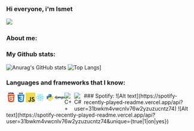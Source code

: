 ### Hi everyone, i'm Ismet

![](https://komarev.com/ghpvc/?username=HAWAINA)

### About me:
### My Github stats:
![Anurag's GitHub stats](https://github-readme-stats.vercel.app/api?username=HAWAINA&show_icons=true&theme=radical)
![Top Langs](https://github-readme-stats.vercel.app/api/top-langs/?username=HAWAINA&langs_count=8)]

### Languages and frameworks that I know:

<img align="left" alt="HTML5" width="26px" src="https://raw.githubusercontent.com/github/explore/80688e429a7d4ef2fca1e82350fe8e3517d3494d/topics/html/html.png" />
<img align="left" alt="CSS3" width="26px" src="https://raw.githubusercontent.com/github/explore/80688e429a7d4ef2fca1e82350fe8e3517d3494d/topics/css/css.png" />
<img align="left" alt="JavaScript" width="26px" src="https://raw.githubusercontent.com/github/explore/80688e429a7d4ef2fca1e82350fe8e3517d3494d/topics/javascript/javascript.png" />
<img align="left" alt="React" width="26px" src="https://raw.githubusercontent.com/github/explore/80688e429a7d4ef2fca1e82350fe8e3517d3494d/topics/react/react.png" />
<img align="left" alt="Python" width="26px" src="https://raw.githubusercontent.com/github/explore/80688e429a7d4ef2fca1e82350fe8e3517d3494d/topics/python/python.png" />
<img align="left" alt="Django" width="26px" src="https://raw.githubusercontent.com/github/explore/80688e429a7d4ef2fca1e82350fe8e3517d3494d/topics/django/django.png" />
<img align="left" alt="C++" width="26px" src="https://raw.githubusercontent.com/github/explore/80688e429a7d4ef2fca1e82350fe8e3517d3494d/topics/c++/c++.png" />
<img align="left" alt="C#" width="26px" src="https://raw.githubusercontent.com/github/explore/80688e429a7d4ef2fca1e82350fe8e3517d3494d/topics/c#/c#.png" />
### Spotify:
![Alt text](https://spotify-recently-played-readme.vercel.app/api?user=31bwkm4vwcnlv76w2yzuzucntz74) ![Alt text](https://spotify-recently-played-readme.vercel.app/api?user=31bwkm4vwcnlv76w2yzuzucntz74&unique={true|1|on|yes})
